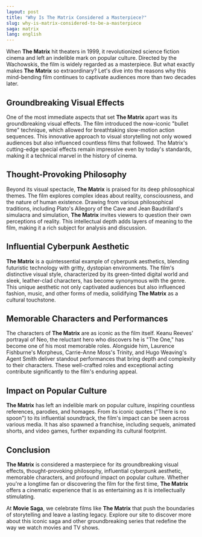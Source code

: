 ```yaml
---
layout: post
title: "Why Is The Matrix Considered a Masterpiece?"
slug: why-is-matrix-considered-to-be-a-masterpiece
saga: matrix
lang: english
---
```


When **The Matrix** hit theaters in 1999, it revolutionized science fiction cinema and left an indelible mark on popular culture. Directed by the Wachowskis, the film is widely regarded as a masterpiece. But what exactly makes **The Matrix** so extraordinary? Let's dive into the reasons why this mind-bending film continues to captivate audiences more than two decades later.

## Groundbreaking Visual Effects

One of the most immediate aspects that set **The Matrix** apart was its groundbreaking visual effects. The film introduced the now-iconic "bullet time" technique, which allowed for breathtaking slow-motion action sequences. This innovative approach to visual storytelling not only wowed audiences but also influenced countless films that followed. The Matrix's cutting-edge special effects remain impressive even by today's standards, making it a technical marvel in the history of cinema.

## Thought-Provoking Philosophy

Beyond its visual spectacle, **The Matrix** is praised for its deep philosophical themes. The film explores complex ideas about reality, consciousness, and the nature of human existence. Drawing from various philosophical traditions, including Plato's Allegory of the Cave and Jean Baudrillard's simulacra and simulation, **The Matrix** invites viewers to question their own perceptions of reality. This intellectual depth adds layers of meaning to the film, making it a rich subject for analysis and discussion.

## Influential Cyberpunk Aesthetic

**The Matrix** is a quintessential example of cyberpunk aesthetics, blending futuristic technology with gritty, dystopian environments. The film's distinctive visual style, characterized by its green-tinted digital world and sleek, leather-clad characters, has become synonymous with the genre. This unique aesthetic not only captivated audiences but also influenced fashion, music, and other forms of media, solidifying **The Matrix** as a cultural touchstone.

## Memorable Characters and Performances

The characters of **The Matrix** are as iconic as the film itself. Keanu Reeves' portrayal of Neo, the reluctant hero who discovers he is "The One," has become one of his most memorable roles. Alongside him, Laurence Fishburne's Morpheus, Carrie-Anne Moss's Trinity, and Hugo Weaving's Agent Smith deliver standout performances that bring depth and complexity to their characters. These well-crafted roles and exceptional acting contribute significantly to the film's enduring appeal.

## Impact on Popular Culture

**The Matrix** has left an indelible mark on popular culture, inspiring countless references, parodies, and homages. From its iconic quotes ("There is no spoon") to its influential soundtrack, the film's impact can be seen across various media. It has also spawned a franchise, including sequels, animated shorts, and video games, further expanding its cultural footprint.

## Conclusion

**The Matrix** is considered a masterpiece for its groundbreaking visual effects, thought-provoking philosophy, influential cyberpunk aesthetic, memorable characters, and profound impact on popular culture. Whether you're a longtime fan or discovering the film for the first time, **The Matrix** offers a cinematic experience that is as entertaining as it is intellectually stimulating.

At **Movie Saga**, we celebrate films like **The Matrix** that push the boundaries of storytelling and leave a lasting legacy. Explore our site to discover more about this iconic saga and other groundbreaking series that redefine the way we watch movies and TV shows.
                                
